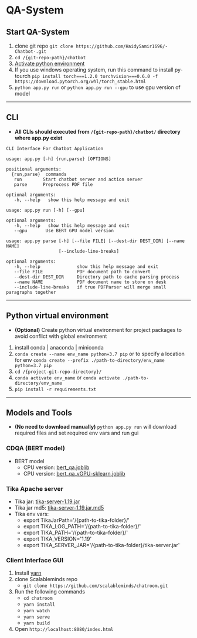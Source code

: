 # QA-System

## Start QA-System

1. clone git repo `git clone https://github.com/HaidySamir1696/-Chatbot-.git`
2. `cd /{git-repo-path}/chatbot`
3. [Activate python environment](#Python-virtual-environment)
4. If you use windows operating system, run this command to install py-tourch `pip install torch===1.2.0 torchvision===0.6.0 -f https://download.pytorch.org/whl/torch_stable.html`
5. `python app.py run` or `python app.py run --gpu` to use gpu version of model

---

## CLI

- **All CLIs should executed from `/{git-repo-path}/chatbot/` directory where app.py exist**

```
CLI Interface For Chatbot Application

usage: app.py [-h] {run,parse} [OPTIONS]

positional arguments:
  {run,parse}  commands
   run        Start chatbot server and action server
   parse      Preprocess PDF file

optional arguments:
   -h, --help   show this help message and exit
```

```
usage: app.py run [-h] [--gpu]

optional arguments:
   -h, --help   show this help message and exit
   --gpu       Use BERT GPU model version
```

```
usage: app.py parse [-h] [--file FILE] [--dest-dir DEST_DIR] [--name NAME]
                    [--include-line-breaks]

optional arguments:
   -h, --help              show this help message and exit
   --file FILE             PDF document path to convert
   --dest-dir DEST_DIR     Directory path to cache parsing process
   --name NAME             PDF document name to store on desk
   --include-line-breaks   if true PDFParser will merge small paragraphs together
```

---

## Python virtual environment

- **(Optional)** Create python virtual environment for project packages to avoid conflict with global environment

1. install conda | anaconda | miniconda
2. `conda create --name env_name python=3.7 pip` or to specify a location for env `conda create --prefix ./path-to-directory/env_name python=3.7 pip`
3. `cd /{project-git-repo-directory}/`
4. `conda activate env_name` or `conda activate ./path-to-directory/env_name`
5. `pip install -r requirements.txt`

---

## Models and Tools

- **(No need to download manually)** `python app.py run` will download required files and set required env vars and run gui

### CDQA (BERT model)

- BERT model
  - CPU version: [bert_qa.joblib](https://github.com/cdqa-suite/cdQA/releases/download/bert_qa/bert_qa.joblib)
  - CPU version: [bert_qa_vGPU-sklearn.joblib](https://github.com/cdqa-suite/cdQA/releases/download/bert_qa_vGPU/bert_qa_vGPU-sklearn.joblib)

### Tika Apache server

- Tika jar: [tika-server-1.19.jar](https://repo1.maven.org/maven2/org/apache/tika/tika-server/1.19/tika-server-1.19.jar)
- Tika jar md5: [tika-server-1.19.jar.md5](https://repo1.maven.org/maven2/org/apache/tika/tika-server/1.19/tika-server-1.19.jar.md5)
- Tika env vars:
  - export TikaJarPath='/{path-to-tika-folder}/'
  - export TIKA_LOG_PATH='/{path-to-tika-folder}/'
  - export TIKA_PATH='/{path-to-tika-folder}/'
  - export TIKA_VERSION='1.19'
  - export TIKA_SERVER_JAR='/{path-to-tika-folder}/tika-server.jar'

### Client Interface GUI

1. Install [yarn](https://classic.yarnpkg.com/en/docs/install)
2. clone Scalableminds repo
   - `git clone https://github.com/scalableminds/chatroom.git`
3. Run the following commands
   - `cd chatroom`
   - `yarn install`
   - `yarn watch`
   - `yarn serve`
   - `yarn build`
4. Open `http://localhost:8080/index.html`
